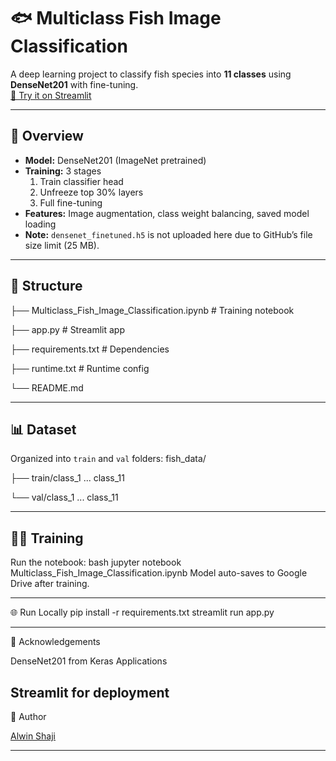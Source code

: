 # 🐟 Multiclass Fish Image Classification

A deep learning project to classify fish species into **11 classes** using **DenseNet201** with fine-tuning.  
[🎯 Try it on Streamlit](https://deepfish-multiclass-fish-image-classification.streamlit.app)

---

## 📌 Overview
- **Model:** DenseNet201 (ImageNet pretrained)
- **Training:** 3 stages  
  1. Train classifier head  
  2. Unfreeze top 30% layers  
  3. Full fine-tuning  
- **Features:** Image augmentation, class weight balancing, saved model loading
- **Note:** `densenet_finetuned.h5` is not uploaded here due to GitHub’s file size limit (25 MB).
---

## 📂 Structure

├── Multiclass_Fish_Image_Classification.ipynb # Training notebook

├── app.py # Streamlit app

├── requirements.txt # Dependencies

├── runtime.txt # Runtime config

└── README.md

---

## 📊 Dataset
Organized into `train` and `val` folders:
fish_data/

├── train/class_1 ... class_11

└── val/class_1 ... class_11

---

## 🏋️‍♂️ Training
Run the notebook:
bash
jupyter notebook Multiclass_Fish_Image_Classification.ipynb
Model auto-saves to Google Drive after training.

---

🌐 Run Locally
pip install -r requirements.txt
streamlit run app.py

---

🙌 Acknowledgements 

DenseNet201 from Keras Applications

Streamlit for deployment
---
👤 Author

[Alwin Shaji](https://www.linkedin.com/in/alwnshaji)

---


